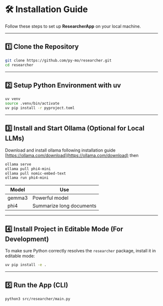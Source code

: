# 🛠 Installation Guide

Follow these steps to set up **ResearcherApp** on your local machine.

---

## 1️⃣ Clone the Repository

```bash
git clone https://github.com/py-mo/researcher.git
cd researcher
```

---

## 2️⃣ Setup Python Environment with uv

```bash
uv venv
source .venv/bin/activate
uv pip install -r pyproject.toml
```

---

## 3️⃣ Install and Start Ollama (Optional for Local LLMs)

Download and install ollama following installation guide [https://ollama.com/download](https://ollama.com/download)
then

```bash
ollama serve
ollama pull phi4-mini
ollama pull nomic-embed-text
ollama run phi4-mini
```

| Model   | Use                      |
| ------- | ------------------------ |
| gemma3  | Powerful model           |
| phi4    | Summarize long documents |

---

## 4️⃣ Install Project in Editable Mode (For Development)

To make sure Python correctly resolves the `researcher` package, install it in editable mode:

```bash
uv pip install -e .
```

---

## 5️⃣ Run the App (CLI)

```bash
python3 src/researcher/main.py
```
